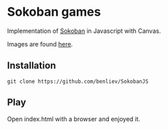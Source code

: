 # Sokoban games

Implementation of [Sokoban](https://en.wikipedia.org/wiki/Sokoban) in Javascript with Canvas.

Images are found [here](https://openclassrooms.com/courses/apprenez-a-programmer-en-c/tp-mario-sokoban).

## Installation

```shell
git clone https://github.com/benliev/SokobanJS
```

## Play

Open index.html with a browser and enjoyed it.
